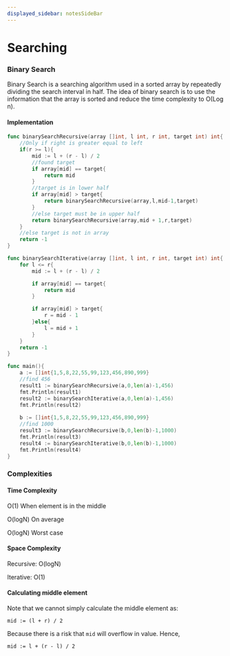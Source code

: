 ```yaml
---
displayed_sidebar: notesSideBar
---
```


# Searching

### Binary Search
Binary Search is a searching algorithm used in a sorted array by repeatedly dividing the search interval in half. The idea of binary search is to use the information that the array is sorted and reduce the time complexity to O(Log n). 

#### Implementation 
```go
func binarySearchRecursive(array []int, l int, r int, target int) int{
    //Only if right is greater equal to left
    if(r >= l){
        mid := l + (r - l) / 2
        //found target
        if array[mid] == target{
            return mid
        }
        //target is in lower half
        if array[mid] > target{
            return binarySearchRecursive(array,l,mid-1,target)
        }
        //else target must be in upper half
        return binarySearchRecursive(array,mid + 1,r,target)
    }
    //else target is not in array
    return -1
}

func binarySearchIterative(array []int, l int, r int, target int) int{
    for l <= r{
        mid := l + (r - l) / 2

        if array[mid] == target{
            return mid
        }    

        if array[mid] > target{
            r = mid - 1
        }else{
            l = mid + 1
        }
    }
    return -1
}

func main(){
    a := []int{1,5,8,22,55,99,123,456,890,999}
    //find 456
    result1 := binarySearchRecursive(a,0,len(a)-1,456)
    fmt.Println(result1)
    result2 := binarySearchIterative(a,0,len(a)-1,456)
    fmt.Println(result2)
        
    b := []int{1,5,8,22,55,99,123,456,890,999}
    //find 1000
    result3 := binarySearchRecursive(b,0,len(b)-1,1000)
    fmt.Println(result3)
    result4 := binarySearchIterative(b,0,len(b)-1,1000)
    fmt.Println(result4)
}
```

### Complexities
#### Time Complexity
O(1) When element is in the middle

O(logN) On average

O(logN) Worst case
#### Space Complexity
Recursive: O(logN) 

Iterative: O(1)

#### Calculating middle element
Note that we cannot simply calculate the middle element as:
```
mid := (l + r) / 2
```
Because there is a risk that `mid` will overflow in value.
Hence,
```
mid := l + (r - l) / 2
```